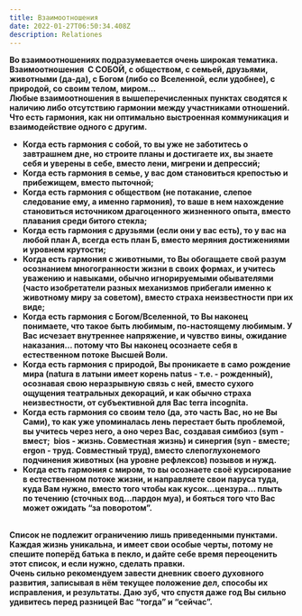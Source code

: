 ```yaml
---
title: Взаимоотношения
date: 2022-01-27T06:50:34.408Z
description: Relationes
---
```

**Во взаимоотношениях подразумевается очень широкая тематика.**\
**Взаимоотношения  С СОБОЙ, с обществом, с семьей, друзьями, животными (да-да), с Богом (либо со Вселенной, если удобнее), с природой, со своим телом, миром…** \
**Любые взаимоотношения в вышеперечисленных пунктах сводятся к наличию либо отсутствию гармонии между участниками отношений.**\
**Что есть гармония, как ни оптимально выстроенная коммуникация и взаимодействие одного с другим.**

* **Когда есть гармония с собой, то вы уже не заботитесь о завтрашнем дне, но строите планы и достигаете их, вы знаете себя и уверены в себе, вместо лени, мигрени и депрессий;**
* **Когда есть гармония в семье, у вас дом становиться крепостью и прибежищем, вместо пыточной;**
* **Когда есть гармония с обществом (не потакание, слепое следование ему, а именно гармония), то ваше в нем нахождение становиться источником драгоценного жизненного опыта, вместо плавания среди битого стекла;**
* **Когда есть гармония с друзьями (если они у вас есть), то у вас на любой план А, всегда есть план Б, вместо меряния достижениями и уровнем крутости;**
* **Когда есть гармония с животными, то Вы обогащаете свой разум осознанием многогранности жизни в своих формах, и учитесь уважению и навыками, обычно игнорируемыми обывателями (часто изобретатели разных механизмов прибегали именно к животному миру за советом), вместо страха неизвестности при их виде;**
* **Когда есть гармония с Богом/Вселенной, то Вы наконец понимаете, что такое быть любимым, по-настоящему любимым. У Вас исчезает внутреннее напряжение, и чувство вины, ожидание наказания… потому что Вы наконец осознаете себя в естественном потоке Высшей Воли.**
* **Когда есть гармония с природой, Вы проникаете в само рождение мира (natura в латыни имеет корень natus - т.е. - рожденный), осознавая свою неразрывную связь с ней, вместо сухого ощущения театральных декораций, и как обычно страха неизвестности, от субъективной для Вас terra incognita.**
* **Когда есть гармония со своим тело (да, это часть Вас, но не Вы Сами), то как уже упоминалась лень перестает быть проблемой, вы учитесь через него, а оно через Вас, создавая симбиоз (sym - вмест;  bios - жизнь. Совместная жизнь) и синергия (syn - вместе; ergon - труд. Совместный труд), вместо слепоглухонемого подчинения животных (на уровне рефлексов) позывов и нужд.**
* **Когда есть гармония с миром, то вы осознаете своё курсирование в естественном потоке жизни, и направляете свои паруса туда, куда Вам нужно, вместо того чтобы как кусок…цензура… плыть по течению (сточных вод…пардон муа), и бояться того что Вас может ожидать “за поворотом”.**

\
**Список не подлежит ограничению лишь приведенными пунктами. Каждая жизнь уникальна, и имеет свои особые черты, потому не спешите поперёд батька в пекло, и дайте себе время переоценить этот список, и если нужно, сделать правки.**\
**Очень сильно рекомендуем завести дневник своего духовного развития, записывая в нём текущее положение дел, способы их исправления, и результаты. Даю зуб, что спустя даже год Вы сильно удивитесь перед разницей Вас “тогда” и “сейчас”.**